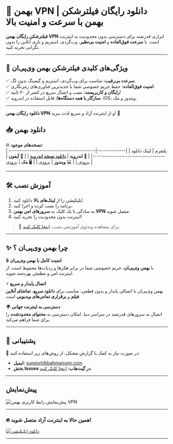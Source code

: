 # 🌟 بهمن VPN | دانلود رایگان فیلترشکن بهمن با سرعت و امنیت بالا  


**فیلترشکن رایگان بهمن VPN** ابزاری قدرتمند برای دسترسی بدون محدودیت به اینترنت است. با **سرعت فوق‌العاده** و **امنیت بی‌نظیر**، وب‌گردی، استریم و بازی آنلاین را بدون نگرانی تجربه کنید.  

---

## 🎯 **ویژگی‌های کلیدی فیلترشکن بهمن وی‌پی‌ان**  

✅ **سرعت بی‌رقیب:** مناسب برای وب‌گردی، استریم و گیمینگ بدون لگ.  
✅ **امنیت فوق‌العاده:** حفظ حریم خصوصی شما با جدیدترین فناوری‌های رمزنگاری.  
✅ **رایگان و کاربرپسند:** نصب و اتصال سریع در کمتر از ۳۰ ثانیه!  
✅ **سازگار با همه دستگاه‌ها:** قابل استفاده در اندروید، iOS، ویندوز و مک.  

---

**دانلود رایگان بهمن VPN** و از اینترنت آزاد و سریع لذت ببرید! 🚀  


## 📥 دانلود بهمن  

🌐 **نسخه‌های موجود:**  
| پلتفرم       | لینک دانلود                                                                 |
|--------------|-----------------------------------------------------------------------------|
| 📱 **اندروید** | **[دانلود نسخه اندروید](https://google.com)** |
| 🍏 **آیفون** | [بزودی ](#) |
| 💻 **ویندوز** | [بزودی](#) |
| 🖥️ **مک** | [بزودی](#) |

---

## 🛠️ آموزش نصب  

1. اپلیکیشن را از **لینک‌های بالا** دانلود کنید.  
2. برنامه را نصب کرده و اجرا کنید.  
3. به سادگی با یک کلیک به **سرورهای امن بهمن VPN** متصل شوید.  
4. اینترنت بدون محدودیت را تجربه کنید!  

> 🎥 برای مشاهده ویدئوی آموزشی نصب، [اینجا کلیک کنید](#).

---

## ✨ چرا بهمن وی‌پی‌ان ؟

🔒 **امنیت کامل با بهمن وی‌پی‌ان**  
با **بهمن وی‌پی‌ان**، حریم خصوصی شما در برابر هکرها و ردیاب‌ها محفوظ است. از اینترنت امن و مطمئن بهره‌مند شوید.  

⚡ **اتصال پایدار و سریع**  
بهمن وی‌پی‌ان با اتصالی پایدار و بدون قطعی، مناسب برای **دانلود سریع**، **تماشای آنلاین فیلم** و **برقراری تماس‌های ویدیویی** است.  

🌍 **دسترسی به اینترنت جهانی**  
اتصال به سرورهای قدرتمند در سراسر دنیا، امکان دسترسی به **محتوای محدودشده** را برای شما فراهم می‌کند.  

---

## 📩 پشتیبانی  

💬 در صورت نیاز به کمک یا گزارش مشکل، از روش‌های زیر استفاده کنید:  
- **ایمیل:** support@bahmanvpn.com  
- **بخش Issues در گیت‌هاب:** [اینجا کلیک کنید](#).  

---
## پیش‌نمایش  

![پیش‌نمایش رابط کاربری بهمن VPN](https://avatars.githubusercontent.com/u/189483018?s=200&v=4)  

---

### 🔥 **همین حالا به اینترنت آزاد متصل شوید!**  

[![دانلود اپلیکیشن](https://img.shields.io/badge/دانلود_اپلیکیشن-اینجا_کلیک_کنید-00cc99?style=for-the-badge)](#)

---
